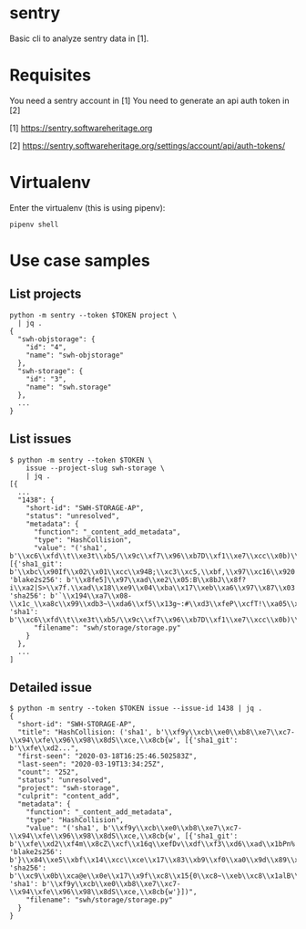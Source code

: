 sentry
=======

Basic cli to analyze sentry data in [1].

# Requisites

You need a sentry account in [1]
You need to generate an api auth token in [2]

[1] https://sentry.softwareheritage.org

[2] https://sentry.softwareheritage.org/settings/account/api/auth-tokens/


# Virtualenv

Enter the virtualenv (this is using pipenv):
```
pipenv shell
```

# Use case samples

## List projects

```
python -m sentry --token $TOKEN project \
  | jq .
{
  "swh-objstorage": {
    "id": "4",
    "name": "swh-objstorage"
  },
  "swh-storage": {
    "id": "3",
    "name": "swh.storage"
  },
  ...
}
```

## List issues

```
$ python -m sentry --token $TOKEN \
    issue --project-slug swh-storage \
    | jq .
[{
  ...
  "1438": {
    "short-id": "SWH-STORAGE-AP",
    "status": "unresolved",
    "metadata": {
      "function": "_content_add_metadata",
      "type": "HashCollision",
      "value": "('sha1', b'\\xc6\\xfd\\t\\xe3t\\xb5/\\x9c\\xf7\\x96\\xb7D\\xf1\\xe7\\xcc\\x0b)\\x94JS', [{'sha1_git': b'\\xbc\\x90If\\x02\\x01\\xcc\\x94B;\\xc3\\xc5,\\xbf,\\x97\\xc16\\x920', 'blake2s256': b'\\x8fe5]\\x97\\xad\\xe2\\x05:B\\x8bJ\\x8f?i\\xa2|S>\\x7f.\\xad\\x18\\xe9\\x04\\xba\\x17\\xeb\\xa6\\x97\\x87\\x03', 'sha256': b'`\\x194\\xa7\\x08-\\x1c_\\xa8c\\x99\\xdb3~\\xda6\\xf5\\x13g~:#\\xd3\\xfeP\\xcfT!\\xa05\\xdar', 'sha1': b'\\xc6\\xfd\\t\\xe3t\\xb5/\\x9c\\xf7\\x96\\xb7D\\xf1\\xe7\\xcc\\x0b)\\x94JS'}])",
      "filename": "swh/storage/storage.py"
    }
  },
  ...
]
```

## Detailed issue

```
$ python -m sentry --token $TOKEN issue --issue-id 1438 | jq .
{
  "short-id": "SWH-STORAGE-AP",
  "title": "HashCollision: ('sha1', b'\\xf9y\\xcb\\xe0\\xb8\\xe7\\xc7-\\x94\\xfe\\x96\\x98\\x8dS\\xce,\\x8cb{w', [{'sha1_git': b'\\xfe\\xd2...",
  "first-seen": "2020-03-18T16:25:46.502583Z",
  "last-seen": "2020-03-19T13:34:25Z",
  "count": "252",
  "status": "unresolved",
  "project": "swh-storage",
  "culprit": "content_add",
  "metadata": {
    "function": "_content_add_metadata",
    "type": "HashCollision",
    "value": "('sha1', b'\\xf9y\\xcb\\xe0\\xb8\\xe7\\xc7-\\x94\\xfe\\x96\\x98\\x8dS\\xce,\\x8cb{w', [{'sha1_git': b'\\xfe\\xd2\\xf4m\\x8cZ\\xcf\\x16q\\xefDv\\xdf\\xf3\\xd6\\xad\\x1bPn%', 'blake2s256': b'}\\x84\\xe5\\xbf\\x14\\xcc\\xce\\x17\\x83\\xb9\\xf0\\xa0\\x9d\\x89\\xb2\\x97\\xbcS\\xd7\\xa2\\xdc\\xb3\\xd5r\\xaewB\\x88\\xcb\\\\\\xcd9', 'sha256': b'\\xc9\\x0b\\xca@e\\x0e\\x17\\x9f\\xc8\\x15{0\\xc8~\\xeb\\xc8\\x1alB\\x88\"W\\x03\\xc6\\x15J\\xa7\\x89~ll\\xf1', 'sha1': b'\\xf9y\\xcb\\xe0\\xb8\\xe7\\xc7-\\x94\\xfe\\x96\\x98\\x8dS\\xce,\\x8cb{w'}])",
    "filename": "swh/storage/storage.py"
  }
}
```
